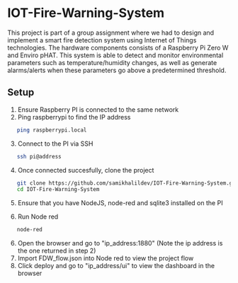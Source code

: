 # IOT-Fire-Warning-System
This project is part of a group assignment where we had to design and implement a smart fire detection system using Internet of Things technologies. The hardware components consists of a Raspberry Pi Zero W and Enviro pHAT. This system is able to detect and monitor environmental parameters such as temperature/humidity changes, as well as generate alarms/alerts when these parameters go above a predetermined threshold.

## Setup
1. Ensure Raspberry PI is connected to the same network
2. Ping raspberrypi to find the IP address
  ```sh
     ping raspberrypi.local
  ```
3. Connect to the PI via SSH
```sh
   ssh pi@address
```
4. Once connected succesfully, clone the project
```sh
   git clone https://github.com/samikhalildev/IOT-Fire-Warning-System.git
   cd IOT-Fire-Warning-System
```

5. Ensure that you have NodeJS, node-red and sqlite3 installed on the PI

6. Run Node red
```sh
   node-red
```
6. Open the browser and go to "ip_address:1880" (Note the ip address is the one returned in step 2)
7. Import FDW_flow.json into Node red to view the project flow
8. Click deploy and go to "ip_address/ui" to view the dashboard in the browser
